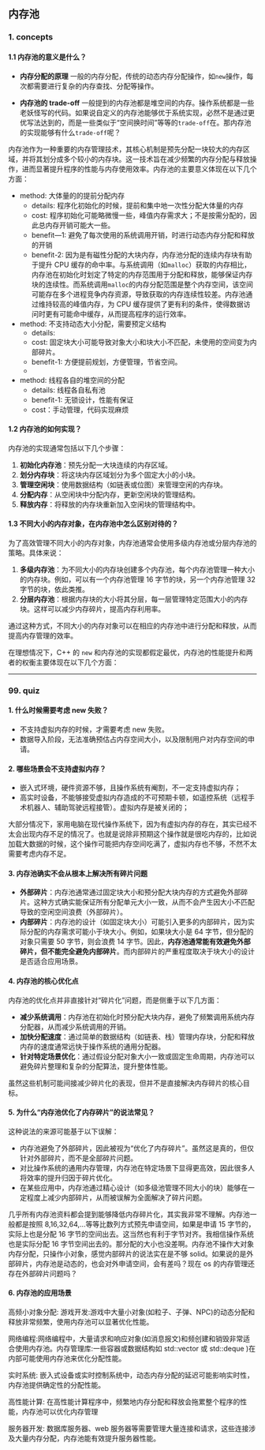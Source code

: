 ## 内存池

### 1. concepts

#### 1.1 内存池的意义是什么？

- **内存分配的原理** 一般的内存分配，传统的动态内存分配操作，如`new`操作，每次都需要进行复杂的内存查找、分配等操作。

- **内存池的 trade-off** 一般提到的内存池都是堆空间的内存。操作系统都是一些老妖怪写的代码。如果说自定义的内存池能够优于系统实现，必然不是通过更优写法达到的，而是一些类似于“空间换时间”等等的`trade-off`在。那内存池的实现能够有什么`trade-off`呢？

内存池作为一种重要的内存管理技术，其核心机制是预先分配一块较大的内存区域，并将其划分成多个较小的内存块。这一技术旨在减少频繁的内存分配与释放操作，进而显著提升程序的性能与内存使用效率。内存池的主要意义体现在以下几个方面：

- method: 大体量的的提前分配内存
  - details: 程序化初始化的时候，提前和集中地一次性分配大体量的内存
  - cost: 程序初始化可能略微慢一些，峰值内存需求大；不是按需分配的，因此总内存开销可能大一些。
  - benefit—1: 避免了每次使用的系统调用开销，时进行动态内存分配和释放的开销
  - benefit-2: 因为是有磁性分配的大块内存，内存池分配的连续内存块有助于提升 CPU 缓存的命中率。与系统调用（如`malloc`）获取的内存相比，内存池在初始化时划定了特定的内存范围用于分配和释放，能够保证内存块的连续性。而系统调用`malloc`的内存分配范围是整个内存空间，该空间可能存在多个进程竞争内存资源，导致获取的内存连续性较差。内存池通过维持较高的峰值内存，为 CPU 缓存提供了更有利的条件，使得数据访问时更有可能命中缓存，从而提高程序的运行效率。
- method: 不支持动态大小分配，需要预定义结构
  - details:
  - cost: 固定块大小可能导致对象大小和块大小不匹配，未使用的空间变为内部碎片。
  - benefit-1: 方便提前规划，方便管理，节省空间。
  -
- method: 线程各自的堆空间的分配
  - details: 线程各自私有池
  - benefit-1: 无锁设计，性能有保证
  - cost：手动管理，代码实现麻烦

#### 1.2 内存池的如何实现？

内存池的实现通常包括以下几个步骤：

1. **初始化内存池**：预先分配一大块连续的内存区域。
2. **划分内存块**：将这块内存区域划分为多个固定大小的小块。
3. **管理空闲块**：使用数据结构（如链表或位图）来管理空闲的内存块。
4. **分配内存**：从空闲块中分配内存，更新空闲块的管理结构。
5. **释放内存**：将释放的内存块重新加入空闲块的管理结构中。

#### 1.3 不同大小的内存对象，在内存池中怎么区别对待的？

为了高效管理不同大小的内存对象，内存池通常会使用多级内存池或分层内存池的策略。具体来说：

1. **多级内存池**：为不同大小的内存块创建多个内存池，每个内存池管理一种大小的内存块。例如，可以有一个内存池管理 16 字节的块，另一个内存池管理 32 字节的块，依此类推。
2. **分层内存池**：根据内存块的大小将其分层，每一层管理特定范围大小的内存块。这样可以减少内存碎片，提高内存利用率。

通过这种方式，不同大小的内存对象可以在相应的内存池中进行分配和释放，从而提高内存管理的效率。

在理想情况下，C++ 的 `new` 和内存池的实现都假定最优，内存池的性能提升和两者的权衡主要体现在以下几个方面：

---

### 99. quiz

#### 1. 什么时候需要考虑 new 失败？

- 不支持虚拟内存的时候，才需要考虑 new 失败。
- 数据导入阶段，无法准确预估占内存空间大小，以及限制用户对内存空间的申请。

#### 2. 哪些场景会不支持虚拟内存？

- 嵌入式环境，硬件资源不够，且操作系统有阉割，不一定支持虚拟内存；
- 高实时设备，不能够接受虚拟内存造成的不可预期卡顿，如遥控系统（远程手术机器人、辅助驾驶远程接管）。虚拟内存是被关闭的；

大部分情况下，家用电脑在现代操作系统下，因为有虚拟内存的存在，其实已经不太会出现内存不足的情况了。也就是说除非预期这个操作就是很吃内存的，比如说加载大数据的时候，这个操作可能把内存空间吃满了，虚拟内存也不够，不然不太需要考虑内存不足。

#### 3. 内存池确实不会从根本上解决所有碎片问题

- **外部碎片**：内存池通常通过固定块大小和预分配大块内存的方式避免外部碎片。这种方式确实能保证所有分配单元大小一致，从而不会产生因大小不匹配导致的空闲空间浪费（外部碎片）。
- **内部碎片**：内存池的设计（如固定块大小）可能引入更多的内部碎片，因为实际分配的内存需求可能小于块大小。例如，如果块大小是 64 字节，但分配的对象只需要 50 字节，则会浪费 14 字节。因此，**内存池通常能有效避免外部碎片，但不能完全避免内部碎片**。而内部碎片的严重程度取决于块大小的设计是否适合应用场景。

#### 4. 内存池的核心优化点

内存池的优化点并非直接针对“碎片化”问题，而是侧重于以下几方面：

- **减少系统调用**：内存池在初始化时预分配大块内存，避免了频繁调用系统内存分配器，从而减少系统调用的开销。
- **加快分配速度**：通过简单的数据结构（如链表、栈）管理内存块，分配和释放内存的速度通常远快于操作系统的通用分配器。
- **针对特定场景优化**：通过假设分配对象大小一致或固定生命周期，内存池可以避免碎片整理和复杂的分配算法，提升整体性能。

虽然这些机制可能间接减少碎片化的表现，但并不是直接解决内存碎片的核心目标。

#### 5. 为什么“内存池优化了内存碎片”的说法常见？

这种说法的来源可能基于以下误解：

- 内存池避免了外部碎片，因此被视为“优化了内存碎片”。虽然这是真的，但仅针对外部碎片，而不是全部碎片问题。
- 对比操作系统的通用内存管理，内存池在特定场景下显得更高效，因此很多人将效率的提升归因于碎片优化。
- 在某些应用中，内存池通过精心设计（如多级池管理不同大小的块）能够在一定程度上减少内部碎片，从而被误解为全面解决了碎片问题。

几乎所有内存池资料都会提到能够降低内存碎片化，其实我非常不理解。内存池一般都是按照 8,16,32,64,...等等比数列方式预先申请空间，如果是申请 15 字节的，实际上也是分配 16 字节的空间出去。这当然也有利于字节对齐。我相信操作系统也是实际分配 16 字节空间出去的。那分配的大小也没差啊。内存池不操作大对象内存分配，只操作小对象，感觉内部碎片的说法实在是不够 solid。如果说的是外部碎片，内存池是动态的，也会对外申请空间，会有差吗？现在 os 的内存管理还存在外部碎片问题吗？

#### 6. 内存池的应用场景

高频小对象分配: 游戏开发:游戏中大量小对象(如粒子、子弹、NPC)的动态分配和释放非常频繁，使用内存池可以显著优化性能。

网络编程:网络编程中，大量请求和响应对象(如消息报文)和频创建和销毁非常适合使用内存池。内存管理库:一些容器或数据结构如 std::vector 或 std::deque )在内部可能使用内存池来优化分配性能。

实时系统: 嵌入式设备或实时控制系统中，动态内存分配的延迟可能影响实时性，内存池提供确定性的分配性能。

高性能计算: 在高性能计算程序中，频繁地内存分配和释放会拖累整个程序的性能，内存池可以优化内存管理

服务器开发: 数据库服务器、web 服务器等需要管理大量连接和请求，这些连接涉及大量内存分配，内存池能有效提升服务器性能。
